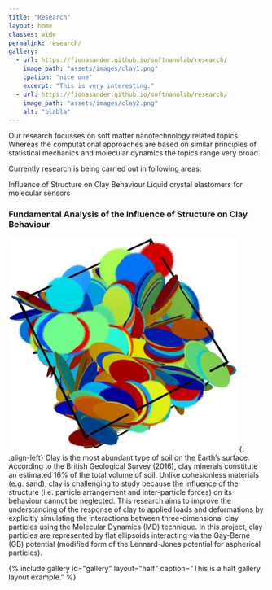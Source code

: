 ```yaml
---
title: "Research"
layout: home
classes: wide
permalink: research/
gallery:
  - url: https://fionasander.github.io/softnanolab/research/
    image_path: "assets/images/clay1.png"
    cpation: "nice one"
    excerpt: "This is very interesting."
  - url: https://fionasander.github.io/softnanolab/research/
    image_path: "assets/images/clay2.png"
    alt: "blabla"
---
```


Our research focusses on soft matter nanotechnology related topics. Whereas the computational approaches are based on similar principles of statistical mechanics and molecular dynamics the topics range very broad.

Currently research is being carried out in following areas:

Influence of Structure on Clay Behaviour
Liquid crystal elastomers for molecular sensors



### Fundamental Analysis of the Influence of Structure on Clay Behaviour

 ![image-left](assets/images/clay1.png){: .align-left} Clay is the most abundant type of soil on the Earth’s surface. According to the British Geological Survey (2016), clay minerals constitute an estimated 16% of the total volume of soil. Unlike cohesionless materials (e.g. sand), clay is challenging to study because the influence of the structure (i.e. particle arrangement and inter-particle forces) on its behaviour cannot be neglected. 
This research aims to improve the understanding of the response of clay to applied loads and deformations by explicitly simulating the interactions between three-dimensional clay particles using the Molecular Dynamics (MD) technique. In this project, clay particles are represented by flat ellipsoids interacting via the Gay-Berne (GB) potential (modified form of the Lennard-Jones potential for aspherical particles).



{% include gallery id="gallery" layout="half" caption="This is a half gallery layout example." %}



